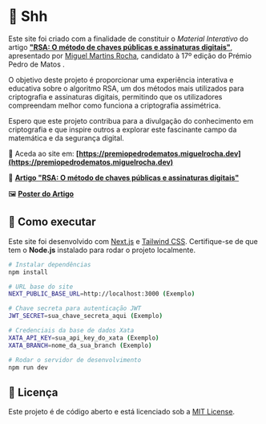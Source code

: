 # 🤫 Shh

Este site foi criado com a finalidade de constituir o _Material Interativo_ do artigo **["RSA: O método de chaves públicas e assinaturas digitais"](https://docs.google.com/document/d/1gb4z7Gxa8f9kcE4T9aPqsGETIZAbBNhgs8vqo7XAIdA/edit?usp=sharing)**, apresentado por [Miguel Martins Rocha](https://www.miguelrocha.dev/pt), candidato à 17º edição do Prémio Pedro de Matos .

O objetivo deste projeto é proporcionar uma experiência interativa e educativa sobre o algoritmo RSA, um dos métodos mais utilizados para criptografia e assinaturas digitais, permitindo que os utilizadores compreendam melhor como funciona a criptografia assimétrica.

Espero que este projeto contribua para a divulgação do conhecimento em criptografia e que inspire outros a explorar este fascinante campo da matemática e da segurança digital.

🔗 Aceda ao site em: **[https://premiopedrodematos.miguelrocha.dev](https://premiopedrodematos.miguelrocha.dev)**

📄 **[Artigo "RSA: O método de chaves públicas e assinaturas digitais"](https://docs.google.com/document/d/1gb4z7Gxa8f9kcE4T9aPqsGETIZAbBNhgs8vqo7XAIdA/edit?usp=sharing)**

🖼️ **[Poster do Artigo](https://drive.google.com/drive/folders/1e1xeo88SCnC5ILLq0naTa0O7Ef0sZz2t?usp=sharing)**

## 🚀 Como executar

Este site foi desenvolvido com [Next.js](https://nextjs.org/) e [Tailwind CSS](https://tailwindcss.com/).
Certifique-se de que tem o **Node.js** instalado para rodar o projeto localmente.

```bash
# Instalar dependências
npm install

# URL base do site
NEXT_PUBLIC_BASE_URL=http://localhost:3000 (Exemplo)

# Chave secreta para autenticação JWT
JWT_SECRET=sua_chave_secreta_aqui (Exemplo)

# Credenciais da base de dados Xata
XATA_API_KEY=sua_api_key_do_xata (Exemplo)
XATA_BRANCH=nome_da_sua_branch (Exemplo)

# Rodar o servidor de desenvolvimento
npm run dev
```

## 📜 Licença

Este projeto é de código aberto e está licenciado sob a [MIT License](https://opensource.org/licenses/MIT).

